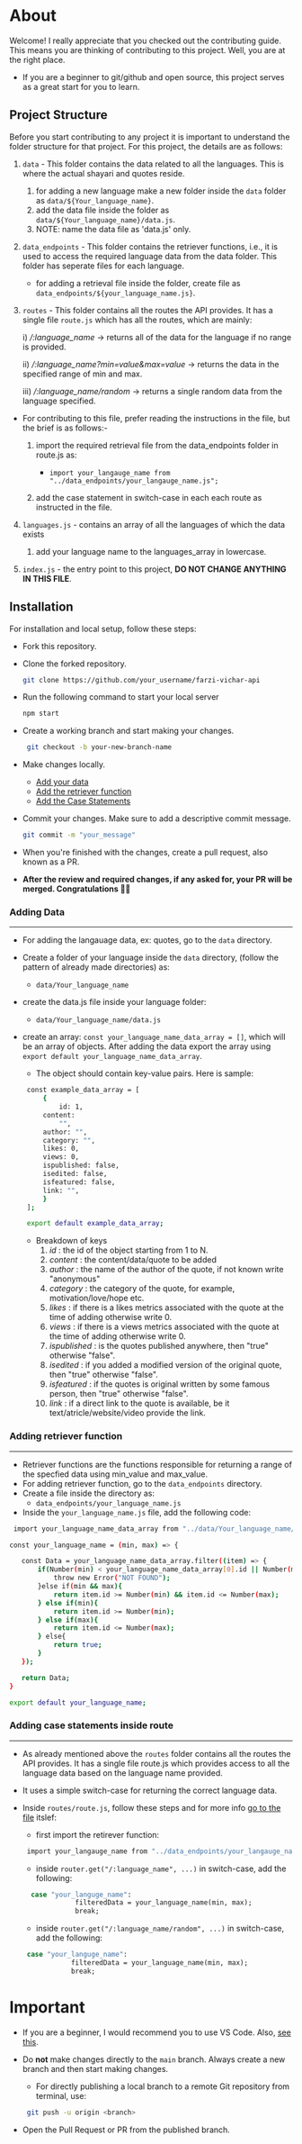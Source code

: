 # About
 Welcome! I really appreciate that you checked out the contributing guide. This means you are thinking of contributing to this project. Well, you are at the right place.
 - If you are a beginner to git/github and open source, this project serves as a great start for you to learn.

## Project Structure
 Before you start contributing to any project it is important to understand the folder structure for that project.
 For this project, the details are as follows:

 1) `data` - This folder contains the data related to all the languages. This is where the actual shayari and quotes reside. 
 
       1) for adding a new language make a new folder inside the `data` folder as `data/${Your_language_name}`. 
       2) add the data file inside the folder as `data/${Your_language_name}/data.js`. 
       3) NOTE: name the data file as 'data.js' only. 
       
 2) `data_endpoints` - This folder contains the retriever functions, i.e., it is used to access the required language data from the data folder. This folder has seperate files for each language. <br>
 
     - for adding a retrieval file inside the folder, create file as `data_endpoints/${your_language_name.js}`. 
     
 3) `routes` - This folder contains all the routes the API provides. It has a single file `route.js` which has all the routes, which are mainly: <br>
    
     i) */:language_name* -> returns all of the data for the language if no range is provided.
    
    ii) */:language_name?min=value&max=value* -> returns the data in the specified range of min and max. 

    iii) */:language_name/random* -> returns a single random data from the language specified. 
     
  -  For contributing to this file, prefer reading the instructions in the file, but the brief is as follows:- <br>
  
     1) import the required retrieval file from the data_endpoints folder in route.js as:
        
        - `import your_langauge_name from "../data_endpoints/your_langauge_name.js";` <br>
        
     2) add the case statement in switch-case in each each route as instructed in the file.
       
 4) `languages.js` - contains an array of all the languages of which the data exists
     1) add your language name to the languages_array in lowercase.
       
 5) `index.js` - the entry point to this project, **DO NOT CHANGE ANYTHING IN THIS FILE**.

## Installation
 For installation and local setup, follow these steps:

- Fork this repository.

- Clone the forked repository.

  ```bash
  git clone https://github.com/your_username/farzi-vichar-api
  ```

- Run the following command to start your local server

  ```bash
  npm start
  ```

- Create a working branch and start making your changes.

  ```bash
   git checkout -b your-new-branch-name
  ```

- Make changes locally.
    - [Add your data](#adding-data)
    - [Add the retriever function](#adding-retriever-function)
    - [Add the Case Statements](#adding-case-statements-inside-route)

- Commit your changes. Make sure to add a descriptive commit message.

  ```bash
  git commit -m "your_message"
  ```

- When you're finished with the changes, create a pull request, also known as a PR.

- **After the review and required changes, if any asked for, your PR will be merged.
Congratulations 🎉🎉**

### Adding Data 
<hr>

 - For adding the langauage data, ex: quotes, go to the `data` directory.
 - Create a folder of your language inside the `data` directory, (follow the pattern of already made directories) as:
   - `data/Your_language_name`
 - create the data.js file inside your language folder:
   - `data/Your_language_name/data.js`
 - create an array: `const your_language_name_data_array = []`, which will be an array of objects. After adding the data export the array using `export default your_language_name_data_array`.

   - The object should contain key-value pairs. Here is sample:

   ```bash
    const example_data_array = [
        {
            id: 1,
        content:
            "",
        author: "",
        category: "",
        likes: 0,
        views: 0,
        ispublished: false,
        isedited: false,
        isfeatured: false,
        link: "",
        }
    ];

    export default example_data_array;
   ```
   - Breakdown of keys
     1. *id* : the id of the object starting from 1 to N.
     2. *content* : the content/data/quote to be added
     3. *author* : the name of the author of the quote, if not known write "anonymous"
     4. *category* : the category of the quote, for example, motivation/love/hope etc. 
     5. *likes* : if there is a likes metrics associated with the quote at the time of adding otherwise write 0.
     6. *views* : if there is a views metrics associated with the quote at the time of adding otherwise write 0.
     7. *ispublished* : is the quotes published anywhere, then "true" otherwise "false".
     8. *isedited* : if you added a modified version of the original quote, then "true" otherwise "false".
     9. *isfeatured* : if the quotes is original written by some famous person, then "true" otherwise "false".
     10. *link* : if a direct link to the quote is available, be it text/atricle/website/video provide the link.

### Adding retriever function 
<hr>

 - Retriever functions are the functions responsible for returning a range of the specfied data using min_value and max_value.
 - For adding retriever function, go to the `data_endpoints` directory.
 - Create a file inside the directory as: 
   - `data_endpoints/your_language_name.js`
 - Inside the `your_language_name.js` file, add the following code:

 ```bash
  import your_language_name_data_array from "../data/Your_language_name/data.js";

const your_language_name = (min, max) => {

    const Data = your_language_name_data_array.filter((item) => {
        if(Number(min) < your_language_name_data_array[0].id || Number(max) < your_language_name_data_array[0].id || Number(max) > your_language_name_data_array[your_language_name_data_array.length-1].id || Number(min) > your_language_name_data_array[your_language_name_data_array.length-1].id  ){
            throw new Error("NOT FOUND");
        }else if(min && max){
            return item.id >= Number(min) && item.id <= Number(max);
        } else if(min){
            return item.id >= Number(min);
        } else if(max){
            return item.id <= Number(max);
        } else{
            return true;
        }
    });

    return Data;
}

 export default your_language_name;
 ```

### Adding case statements inside route
<hr>

 - As already mentioned above the `routes` folder contains all the routes the API provides. It has a single file route.js which provides access to all the language data based on the language name provided. 

 - It uses a simple switch-case for returning the correct language data.

 - Inside `routes/route.js`, follow these steps and for more info [go to the file](routes/route.js) itslef:
   - first import the retirever function:
   ```bash
    import your_langauge_name from "../data_endpoints/your_langauge_name.js";
   ```
   - inside `router.get("/:language_name", ...)` in switch-case, add the following:
     
   ```bash
     case "your_languge_name":
                filteredData = your_language_name(min, max);
                break;
   ```
   - inside `router.get("/:language_name/random", ...)` in switch-case, add the following:
     
    ```bash
     case "your_languge_name":
                filteredData = your_language_name(min, max);
                break;
    ```

# Important
 - If you are a beginner, I would recommend you to use VS Code. Also, [see this](https://www.youtube.com/playlist?list=PLpPVLI0A0OkLBWbcctmGxxF6VHWSQw1hi).

 - Do **not** make changes directly to the `main` branch. Always create a new branch and then start making changes.
   - For directly publishing a local branch to a remote Git repository from terminal, use:
   ```bash
    git push -u origin <branch>
   ```
 - Open the Pull Request or PR from the published branch.
